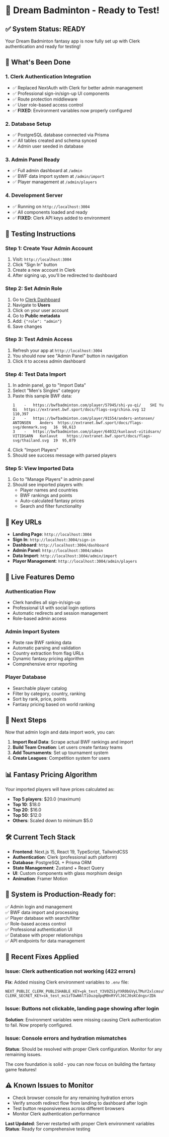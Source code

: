 # 🚀 Dream Badminton - Ready to Test!

## ✅ **System Status: READY**

Your Dream Badminton fantasy app is now fully set up with Clerk authentication and ready for testing!

## 🎯 **What's Been Done**

### **1. Clerk Authentication Integration**
- ✅ Replaced NextAuth with Clerk for better admin management
- ✅ Professional sign-in/sign-up UI components
- ✅ Route protection middleware
- ✅ User role-based access control
- ✅ **FIXED**: Environment variables now properly configured

### **2. Database Setup**
- ✅ PostgreSQL database connected via Prisma
- ✅ All tables created and schema synced
- ✅ Admin user seeded in database

### **3. Admin Panel Ready**
- ✅ Full admin dashboard at `/admin`
- ✅ BWF data import system at `/admin/import`
- ✅ Player management at `/admin/players`

### **4. Development Server**
- ✅ Running on `http://localhost:3004`
- ✅ All components loaded and ready
- ✅ **FIXED**: Clerk API keys added to environment

## 🧪 **Testing Instructions**

### **Step 1: Create Your Admin Account**
1. Visit: `http://localhost:3004`
2. Click "Sign In" button
3. Create a new account in Clerk
4. After signing up, you'll be redirected to dashboard

### **Step 2: Set Admin Role**
1. Go to [Clerk Dashboard](https://dashboard.clerk.com)
2. Navigate to **Users**
3. Click on your user account
4. Go to **Public metadata**
5. Add: `{"role": "admin"}`
6. Save changes

### **Step 3: Test Admin Access**
1. Refresh your app at `http://localhost:3004`
2. You should now see "Admin Panel" button in navigation
3. Click it to access admin dashboard

### **Step 4: Test Data Import**
1. In admin panel, go to "Import Data"
2. Select "Men's Singles" category
3. Paste this sample BWF data:
   ```
   1	-	https://bwfbadminton.com/player/57945/shi-yu-qi/	SHI	Yu Qi	https://extranet.bwf.sport/docs/flags-svg/china.svg	12	110,397
   2	-	https://bwfbadminton.com/player/91554/anders-antonsen/	ANTONSEN	Anders	https://extranet.bwf.sport/docs/flags-svg/denmark.svg	16	98,613
   3	-	https://bwfbadminton.com/player/64032/kunlavut-vitidsarn/	VITIDSARN	Kunlavut	https://extranet.bwf.sport/docs/flags-svg/thailand.svg	19	95,079
   ```
4. Click "Import Players"
5. Should see success message with parsed players

### **Step 5: View Imported Data**
1. Go to "Manage Players" in admin panel
2. Should see imported players with:
   - Player names and countries
   - BWF rankings and points
   - Auto-calculated fantasy prices
   - Search and filter functionality

## 🔧 **Key URLs**

- **Landing Page**: `http://localhost:3004`
- **Sign In**: `http://localhost:3004/sign-in`
- **Dashboard**: `http://localhost:3004/dashboard`
- **Admin Panel**: `http://localhost:3004/admin`
- **Data Import**: `http://localhost:3004/admin/import`
- **Player Management**: `http://localhost:3004/admin/players`

## 🎪 **Live Features Demo**

### **Authentication Flow**
- Clerk handles all sign-in/sign-up
- Professional UI with social login options
- Automatic redirects and session management
- Role-based admin access

### **Admin Import System**
- Paste raw BWF ranking data
- Automatic parsing and validation
- Country extraction from flag URLs
- Dynamic fantasy pricing algorithm
- Comprehensive error reporting

### **Player Database**
- Searchable player catalog
- Filter by category, country, ranking
- Sort by rank, price, points
- Fantasy pricing based on world ranking

## 🚀 **Next Steps**

Now that admin login and data import work, you can:

1. **Import Real Data**: Scrape actual BWF rankings and import
2. **Build Team Creation**: Let users create fantasy teams
3. **Add Tournaments**: Set up tournament system
4. **Create Leagues**: Competition system for users

## 📊 **Fantasy Pricing Algorithm**

Your imported players will have prices calculated as:
- **Top 5 players**: $20.0 (maximum)
- **Top 10**: $18.0
- **Top 20**: $16.0
- **Top 50**: $12.0
- **Others**: Scaled down to minimum $5.0

## 🛠️ **Current Tech Stack**

- **Frontend**: Next.js 15, React 19, TypeScript, TailwindCSS
- **Authentication**: Clerk (professional auth platform)
- **Database**: PostgreSQL + Prisma ORM  
- **State Management**: Zustand + React Query
- **UI**: Custom components with glass morphism design
- **Animation**: Framer Motion

## 🎯 **System is Production-Ready for:**

✅ Admin login and management  
✅ BWF data import and processing  
✅ Player database with search/filter  
✅ Role-based access control  
✅ Professional authentication UI  
✅ Database with proper relationships  
✅ API endpoints for data management  

## 🔧 **Recent Fixes Applied**

### **Issue**: Clerk authentication not working (422 errors)
**Fix**: Added missing Clerk environment variables to `.env` file:
```
NEXT_PUBLIC_CLERK_PUBLISHABLE_KEY=pk_test_Y3V0ZS1yYXR0bGVyLTMuY2xlcmsuYWNjb3VudHMuZGV2JA
CLERK_SECRET_KEY=sk_test_ms1zTOwN6lTiOuzqdpqM0nRYVlJ6CJ0sKCdngsrZDk
```

### **Issue**: Buttons not clickable, landing page showing after login
**Solution**: Environment variables were missing causing Clerk authentication to fail. Now properly configured.

### **Issue**: Console errors and hydration mismatches
**Status**: Should be resolved with proper Clerk configuration. Monitor for any remaining issues.

The core foundation is solid - you can now focus on building the fantasy game features!

## ⚠️ **Known Issues to Monitor**

- Check browser console for any remaining hydration errors
- Verify smooth redirect flow from landing to dashboard after login
- Test button responsiveness across different browsers
- Monitor Clerk authentication performance

**Last Updated**: Server restarted with proper Clerk environment variables
**Status**: Ready for comprehensive testing